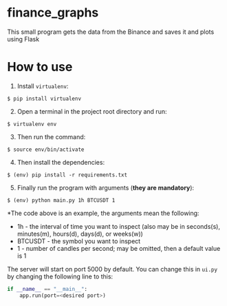# finance_graphs
This small program gets the data from the Binance and saves it and plots using Flask

# How to use

1. Install `virtualenv`:
```
$ pip install virtualenv
```

2. Open a terminal in the project root directory and run:
```
$ virtualenv env
```

3. Then run the command:
```
$ source env/bin/activate
```

4. Then install the dependencies:
```
$ (env) pip install -r requirements.txt
```

5. Finally run the program with arguments (**they are mandatory**):
```
$ (env) python main.py 1h BTCUSDT 1
```
*The code above is an example, the arguments mean the following:
* 1h - the interval of time you want to inspect (also may be in seconds(s), minutes(m), hours(d), days(d), or weeks(w))
* BTCUSDT - the symbol you want to inspect
* 1 - number of candles per second; may be omitted, then a default value is 1

The server will start on port 5000 by default. You can change this in `ui.py` by changing the following line to this:

```python
if __name__ == "__main__":
    app.run(port=<desired port>)


